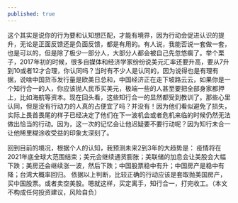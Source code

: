 ```yaml
---
published: true
---
```

这个其实是说你的行为要和认知想匹配，才能有境界，因为行动会促进认识的提升，无论是正面反馈还是负面反馈，都是有用的。有人说，我能否说一套做一套，也是可以的，但是除了极少一部分人，大部分人都会被自己先忽悠瘸了。举个栗子，2017年初的时候，很多自媒体和经济学家纷纷说美元汇率还要升高，要从7升到10或者12才合理，你认同吗？当时有不少人是认同的，因为说得也是有理有据，说啥中国货币发行量是欧美日总和，中国经济正在走下坡路云云，如果你是一个知行合一的人，你应该抛人民币买美元，极端一些的人甚至要把全部身家都押上，比如海航等资本。现在回头看，这些知行合一的显然都受到教训了。那些心里认同，但是没有行动力的人真的占便宜了吗？并没有！因为他们看似避免了损失，实际上畏首畏尾的样子已经决定了他们在下一波机会或者危机来临的时候仍然无法做出恰当的行动。因为，这一次的记忆会让他迟疑要不要行动呢？因为知行未合一让他稀里糊涂收受益的印象太深刻了。

回到目前的境况，根据个人的认知，我预测未来2到3年的大趋势是：
疫情将在2021年底全球大范围结束；美元会继续通货膨胀；美联储的加息会让美股会大幅下跌；美房还会继续涨一波，然后下跌；中国股票稳中有升；中国房产是稳中有降；台湾大概率回归。
依据以上判断，比较正确的行动应该是套取抛美国房产，买中国股票。或者卖空美股。嗯就这样，买定离手，知行合一，打完收工。（本文不构成任何投资建议，风险自负）

